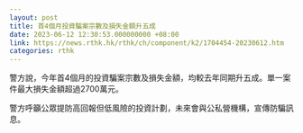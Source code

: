 ```yaml
---
layout: post
title: 首4個月投資騙案宗數及損失金額升五成
date: 2023-06-12 12:30:53.000000000 +08:00
link: https://news.rthk.hk/rthk/ch/component/k2/1704454-20230612.htm
categories: rthk
---
```


警方說，今年首4個月的投資騙案宗數及損失金額，均較去年同期升五成。單一案件最大損失金額超過2700萬元。

警方呼籲公眾提防高回報但低風險的投資計劃，未來會與公私營機構，宣傳防騙訊息。
